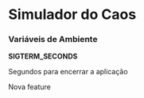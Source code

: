 # Simulador do Caos

### Variáveis de Ambiente

**SIGTERM_SECONDS**

Segundos para encerrar a aplicação

Nova feature
